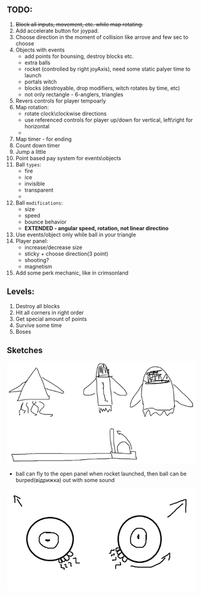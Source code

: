 ## TODO:
1. ~~Block all inputs, movement, etc. while map rotating.~~
2. Add accelerate button for joypad.
3. Choose direction in the moment of collision like arrove and few sec to choose
4. Objects with events
   - add points for bounsing, destroy blocks etc.
   - extra balls
   - rocket (controlled by right joyAxis), need some static palyer time to launch
   - portals witch 
   - blocks (destroyable, drop modifiers, witch rotates by time, etc)
   - not only rectangle - 6-anglers, triangles
5. Revers controls for player tempoarly
6. Map rotation:
   - rotate clock\clockwise directions
   - use referenced controls for player up/down for vertical, left\right for horizontal
   - 
7. Map timer - for ending
8. Count down timer
9. Jump a little
10. Point based pay system for events\objects
11. Ball ```types```:
    - fire
    - ice
    - invisible
    - transparent
    - 
12. Ball ```modifications```:
    - size
    - speed
    - bounce behavior
    - **EXTENDED - angular speed, rotation, not linear directino**
13. Use events/object only while ball in your triangle
14. Player panel:
    - increase/decrease size
    - sticky + choose direction(3 point)
    - shooting?
    - magnetism
15. Add some perk mechanic, like in crimsonland

## Levels:

1. Destroy all blocks
2. Hit all corners in right order
3. Get special amount of points
4. Survive some time
5. Boses

## Sketches

![Alt text](docs/rocket_template.png)
* ball can fly to the open panel when rocket launched, then ball can be burped(відрижка) out with some sound

![Alt text](docs/rocket_template_2.png)






